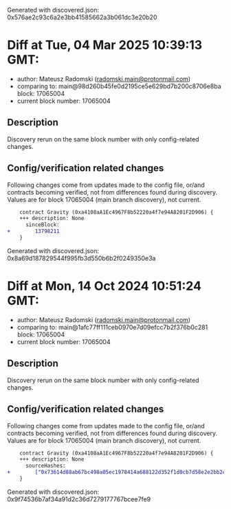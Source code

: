 Generated with discovered.json: 0x576ae2c93c6a2e3bb41585662a3b061dc3e20b20

# Diff at Tue, 04 Mar 2025 10:39:13 GMT:

- author: Mateusz Radomski (<radomski.main@protonmail.com>)
- comparing to: main@98d260b45fe0d2195ce5e629bd7b200c8706e8ba block: 17065004
- current block number: 17065004

## Description

Discovery rerun on the same block number with only config-related changes.

## Config/verification related changes

Following changes come from updates made to the config file,
or/and contracts becoming verified, not from differences found during
discovery. Values are for block 17065004 (main branch discovery), not current.

```diff
    contract Gravity (0xa4108aA1Ec4967F8b52220a4f7e94A8201F2D906) {
    +++ description: None
      sinceBlock:
+        13798211
    }
```

Generated with discovered.json: 0x8a69d187829544f995fb3d550b6b2f0249350e3a

# Diff at Mon, 14 Oct 2024 10:51:24 GMT:

- author: Mateusz Radomski (<radomski.main@protonmail.com>)
- comparing to: main@1afc77ff111ceb0970e7d09efcc7b2f376b0c281 block: 17065004
- current block number: 17065004

## Description

Discovery rerun on the same block number with only config-related changes.

## Config/verification related changes

Following changes come from updates made to the config file,
or/and contracts becoming verified, not from differences found during
discovery. Values are for block 17065004 (main branch discovery), not current.

```diff
    contract Gravity (0xa4108aA1Ec4967F8b52220a4f7e94A8201F2D906) {
    +++ description: None
      sourceHashes:
+        ["0x73614d88ab67bc498a05ec1978414a688122d352f1d0cb7d58e2e2bb2cce483b"]
    }
```

Generated with discovered.json: 0x9f74536b7af34a91d2c36d7279177767bcee7fe9

